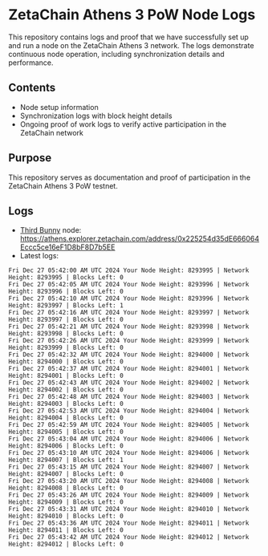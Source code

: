 # ZetaChain Athens 3 PoW Node Logs
This repository contains logs and proof that we have successfully set up and run a node on the ZetaChain Athens 3 network. The logs demonstrate continuous node operation, including synchronization details and performance.

## Contents
- Node setup information
- Synchronization logs with block height details
- Ongoing proof of work logs to verify active participation in the ZetaChain network

## Purpose
This repository serves as documentation and proof of participation in the ZetaChain Athens 3 PoW testnet.

## Logs

- [Third Bunny](https://thirdbunny.xyz/) node: https://athens.explorer.zetachain.com/address/0x225254d35dE666064Eccc5ce16eF1D8bF8D7b5EE
- Latest logs:
```
Fri Dec 27 05:42:00 AM UTC 2024 Your Node Height: 8293995 | Network Height: 8293995 | Blocks Left: 0
Fri Dec 27 05:42:05 AM UTC 2024 Your Node Height: 8293996 | Network Height: 8293996 | Blocks Left: 0
Fri Dec 27 05:42:10 AM UTC 2024 Your Node Height: 8293996 | Network Height: 8293997 | Blocks Left: 1
Fri Dec 27 05:42:16 AM UTC 2024 Your Node Height: 8293997 | Network Height: 8293997 | Blocks Left: 0
Fri Dec 27 05:42:21 AM UTC 2024 Your Node Height: 8293998 | Network Height: 8293998 | Blocks Left: 0
Fri Dec 27 05:42:26 AM UTC 2024 Your Node Height: 8293999 | Network Height: 8293999 | Blocks Left: 0
Fri Dec 27 05:42:32 AM UTC 2024 Your Node Height: 8294000 | Network Height: 8294000 | Blocks Left: 0
Fri Dec 27 05:42:37 AM UTC 2024 Your Node Height: 8294001 | Network Height: 8294001 | Blocks Left: 0
Fri Dec 27 05:42:43 AM UTC 2024 Your Node Height: 8294002 | Network Height: 8294002 | Blocks Left: 0
Fri Dec 27 05:42:48 AM UTC 2024 Your Node Height: 8294003 | Network Height: 8294003 | Blocks Left: 0
Fri Dec 27 05:42:53 AM UTC 2024 Your Node Height: 8294004 | Network Height: 8294004 | Blocks Left: 0
Fri Dec 27 05:42:59 AM UTC 2024 Your Node Height: 8294005 | Network Height: 8294005 | Blocks Left: 0
Fri Dec 27 05:43:04 AM UTC 2024 Your Node Height: 8294006 | Network Height: 8294006 | Blocks Left: 0
Fri Dec 27 05:43:10 AM UTC 2024 Your Node Height: 8294006 | Network Height: 8294007 | Blocks Left: 1
Fri Dec 27 05:43:15 AM UTC 2024 Your Node Height: 8294007 | Network Height: 8294007 | Blocks Left: 0
Fri Dec 27 05:43:20 AM UTC 2024 Your Node Height: 8294008 | Network Height: 8294008 | Blocks Left: 0
Fri Dec 27 05:43:26 AM UTC 2024 Your Node Height: 8294009 | Network Height: 8294009 | Blocks Left: 0
Fri Dec 27 05:43:31 AM UTC 2024 Your Node Height: 8294010 | Network Height: 8294010 | Blocks Left: 0
Fri Dec 27 05:43:36 AM UTC 2024 Your Node Height: 8294011 | Network Height: 8294011 | Blocks Left: 0
Fri Dec 27 05:43:42 AM UTC 2024 Your Node Height: 8294012 | Network Height: 8294012 | Blocks Left: 0
```
